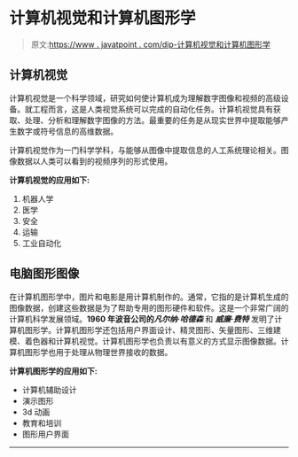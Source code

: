# 计算机视觉和计算机图形学

> 原文:[https://www . javatpoint . com/dip-计算机视觉和计算机图形学](https://www.javatpoint.com/dip-computer-vision-and-computer-graphics)

## 计算机视觉

计算机视觉是一个科学领域，研究如何使计算机成为理解数字图像和视频的高级设备。就工程而言，这是人类视觉系统可以完成的自动化任务。计算机视觉具有获取、处理、分析和理解数字图像的方法。最重要的任务是从现实世界中提取能够产生数字或符号信息的高维数据。

计算机视觉作为一门科学学科，与能够从图像中提取信息的人工系统理论相关。图像数据以人类可以看到的视频序列的形式使用。

**计算机视觉的应用如下:**

1.  机器人学
2.  医学
3.  安全
4.  运输
5.  工业自动化

## 电脑图形图像

在计算机图形学中，图片和电影是用计算机制作的。通常，它指的是计算机生成的图像数据，创建这些数据是为了帮助专用的图形硬件和软件。这是一个非常广阔的计算机科学发展领域。**1960 年波音公司的*****凡尔纳·哈德森*** 和 ***威廉·费特*** 发明了计算机图形学。计算机图形学还包括用户界面设计、精灵图形、矢量图形、三维建模、着色器和计算机视觉。计算机图形学也负责以有意义的方式显示图像数据。计算机图形学也用于处理从物理世界接收的数据。

**计算机图形学的应用如下:**

*   计算机辅助设计
*   演示图形
*   3d 动画
*   教育和培训
*   图形用户界面

* * *